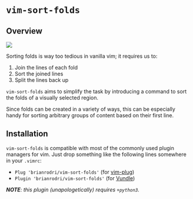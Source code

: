 # `vim-sort-folds`

## Overview

![](https://raw.github.com/obreitwi/vim-sort-folds/master/doc/demo.gif)

Sorting folds is way too tedious in vanilla vim; it requires us to:
 1. Join the lines of each fold
 2. Sort the joined lines
 3. Split the lines back up

`vim-sort-folds` aims to simplify the task by introducing a command to sort the folds of a visually selected region.

Since folds can be created in a variety of ways, this can be especially handy for sorting arbitrary groups of content based on their first line.


## Installation

`vim-sort-folds` is compatible with most of the commonly used plugin managers for vim. Just drop something like the following lines somewhere in your `.vimrc`:

 - `Plug 'brianrodri/vim-sort-folds'` (for [vim-plug](https://github.com/junegunn/vim-plug))
 - `Plugin 'brianrodri/vim-sort-folds'` (for [Vundle](https://github.com/VundleVim/Vundle.vim))

_**NOTE**: this plugin (unapologetically) requires `+python3`._
